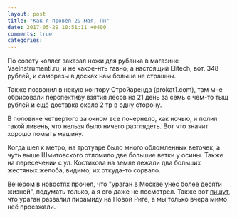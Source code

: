 ```yaml
---
layout: post
title: "Как я провёл 29 мая, Пн"
date: 2017-05-29 10:51:11 +0400
comments: true
categories: 
---
```


По совету коллег заказал ножи для рубанка в магазине VseInstrumenti.ru, и не какое-нть гавно, а настоящий Elitech, вот. 348 рублей, и саморезы в досках нам больше не страшны.

Также позвонил в некую контору Стройаренда (prokat1.com), там мне обрисовали перспективу взятия лесов на 21 день за семь с чем-то тыщ рублей и ещё доставка около 2 тр в одну сторону. 


В половине четвертого за окном все почернело, как ночью, и полил такой ливень, что нельзя было ничего разглядеть. Вот что значит хорошо помыть машину.

Когда шел к метро, на тротуаре было много обломленных веточек, а чуть выше Шмитовского отломило две большие ветки у осины. Также на пересечении с ул. Костикова на земле лежали два больших жестяных желоба, видимо, их откуда-то сорвало.

Вечером в новостях прочел, что "ураган в Москве унес более десяти жизней", подумать только, а я его даже не посмотрел. Также вот [пишут](https://www.instagram.com/p/BUrbX7ZFHQW/), что ураган развалил пирамиду на Новой Риге, а мы только вчера мимо неё проезжали.